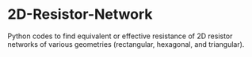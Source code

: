 # 2D-Resistor-Network
Python codes to find equivalent or effective resistance of 2D resistor networks of various geometries (rectangular, hexagonal, and triangular). 
